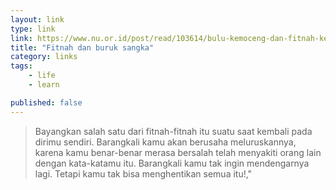 ```yaml
---
layout: link
type: link
link: https://www.nu.or.id/post/read/103614/bulu-kemoceng-dan-fitnah-kepada-sang-kiai
title: "Fitnah dan buruk sangka"
category: links
tags: 
    - life
    - learn

published: false
---
```


>Bayangkan salah satu dari fitnah-fitnah itu suatu saat kembali pada dirimu sendiri. Barangkali kamu akan berusaha meluruskannya, karena kamu benar-benar merasa bersalah telah menyakiti orang lain dengan kata-katamu itu. Barangkali kamu tak ingin mendengarnya lagi. Tetapi kamu tak bisa menghentikan semua itu!,"

